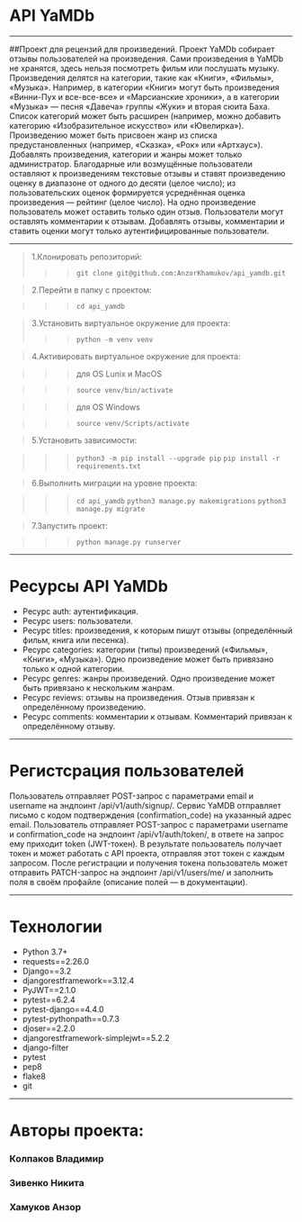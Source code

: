 # API YaMDb
___
##Проект для рецензий для произведений.
Проект YaMDb собирает отзывы пользователей на произведения. Сами произведения в YaMDb не хранятся, здесь нельзя посмотреть фильм или послушать музыку.
Произведения делятся на категории, такие как «Книги», «Фильмы», «Музыка». Например, в категории «Книги» могут быть произведения «Винни-Пух и все-все-все» и «Марсианские хроники», а в категории «Музыка» — песня «Давеча» группы «Жуки» и вторая сюита Баха. Список категорий может быть расширен (например, можно добавить категорию «Изобразительное искусство» или «Ювелирка»). 
Произведению может быть присвоен жанр из списка предустановленных (например, «Сказка», «Рок» или «Артхаус»). 
Добавлять произведения, категории и жанры может только администратор.
Благодарные или возмущённые пользователи оставляют к произведениям текстовые отзывы и ставят произведению оценку в диапазоне от одного до десяти (целое число); из пользовательских оценок формируется усреднённая оценка произведения — рейтинг (целое число). На одно произведение пользователь может оставить только один отзыв.
Пользователи могут оставлять комментарии к отзывам.
Добавлять отзывы, комментарии и ставить оценки могут только аутентифицированные пользователи.
___
>1.Клонировать репозиторий:
>>>`git clone git@github.com:AnzorKhamukov/api_yamdb.git`

>2.Перейти в папку с проектом:

>>>`cd api_yamdb`

>3.Установить виртуальное окружение для проекта:
>>>`python -m venv venv`

>4.Активировать виртуальное окружение для проекта:

>>>для OS Lunix и MacOS

>>>`source venv/bin/activate`

>>>для OS Windows

>>>`source venv/Scripts/activate`

>5.Установить зависимости:

>>>`python3 -m pip install --upgrade pip`
>>>`pip install -r requirements.txt`

>6.Выполнить миграции на уровне проекта:

>>>`cd api_yamdb`
>>>`python3 manage.py makemigrations`
>>>`python3 manage.py migrate`

>7.Запустить проект:

>>>`python manage.py runserver`
___
# Ресурсы API YaMDb
+ Ресурс auth: аутентификация.
+ Ресурс users: пользователи.
+ Ресурс titles: произведения, к которым пишут отзывы (определённый фильм, книга или песенка).
+ Ресурс categories: категории (типы) произведений («Фильмы», «Книги», «Музыка»). Одно произведение может быть привязано только к одной категории.
+ Ресурс genres: жанры произведений. Одно произведение может быть привязано к нескольким жанрам.
+ Ресурс reviews: отзывы на произведения. Отзыв привязан к определённому произведению.
+ Ресурс comments: комментарии к отзывам. Комментарий привязан к определённому отзыву.
___
# Регистсрация пользователей
Пользователь отправляет POST-запрос с параметрами email и username на эндпоинт /api/v1/auth/signup/. Сервис YaMDB отправляет письмо с кодом подтверждения (confirmation_code) на указанный адрес email. Пользователь отправляет POST-запрос с параметрами username и confirmation_code на эндпоинт /api/v1/auth/token/, в ответе на запрос ему приходит token (JWT-токен). В результате пользователь получает токен и может работать с API проекта, отправляя этот токен с каждым запросом. После регистрации и получения токена пользователь может отправить PATCH-запрос на эндпоинт /api/v1/users/me/ и заполнить поля в своём профайле (описание полей — в документации).
___
# Технологии
+ Python 3.7+
+ requests==2.26.0
+ Django==3.2
+ djangorestframework==3.12.4
+ PyJWT==2.1.0
+ pytest==6.2.4
+ pytest-django==4.4.0
+ pytest-pythonpath==0.7.3
+ djoser==2.2.0
+ djangorestframework-simplejwt==5.2.2
+ django-filter
+ pytest
+ pep8
+ flake8
+ git
___
# Авторы проекта:
### Колпаков Владимир
### Зивенко Никита
### Хамуков Анзор